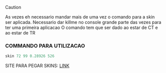 > [!CAUTION]
> As vezes eh necessario mandar mais de uma vez o comando para a skin ser aplicada.
> Necessario dar killme no console grande  parte das vezes para ter uma primeira aplicacao
> O comando tem que ser dado ao estar de CT e ao estar de TR

### COMMANDO PARA UTILIZACAO
```c
skin 72 99 0.28926 526
```
SITE PARA PEGAR SKINS: [LINK](https://1337.kubrv.hostzn.comw)

